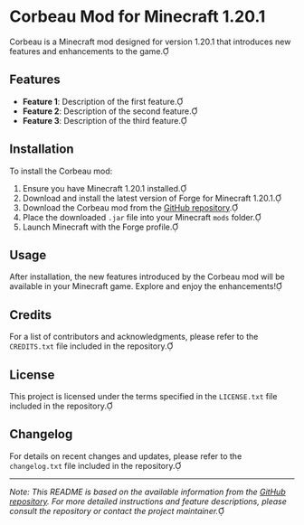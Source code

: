 # Corbeau Mod for Minecraft 1.20.1

Corbeau is a Minecraft mod designed for version 1.20.1 that introduces new features and enhancements to the game.

## Features

- **Feature 1**: Description of the first feature.
- **Feature 2**: Description of the second feature.
- **Feature 3**: Description of the third feature.

## Installation

To install the Corbeau mod:

1. Ensure you have Minecraft 1.20.1 installed.
2. Download and install the latest version of Forge for Minecraft 1.20.1.
3. Download the Corbeau mod from the [GitHub repository](https://github.com/EagleOfFire/Minecraft-Mod-Corbeau-1.20.1).
4. Place the downloaded `.jar` file into your Minecraft `mods` folder.
5. Launch Minecraft with the Forge profile.

## Usage

After installation, the new features introduced by the Corbeau mod will be available in your Minecraft game. Explore and enjoy the enhancements!

## Credits

For a list of contributors and acknowledgments, please refer to the `CREDITS.txt` file included in the repository.

## License

This project is licensed under the terms specified in the `LICENSE.txt` file included in the repository.

## Changelog

For details on recent changes and updates, please refer to the `changelog.txt` file included in the repository.

---

*Note: This README is based on the available information from the [GitHub repository](https://github.com/EagleOfFire/Minecraft-Mod-Corbeau-1.20.1). For more detailed instructions and feature descriptions, please consult the repository or contact the project maintainer.* 

